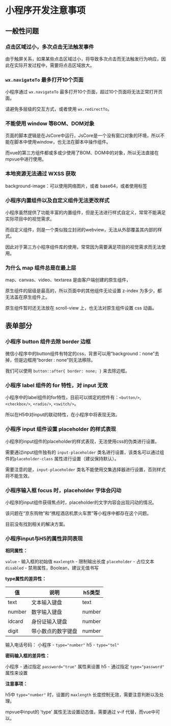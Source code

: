 # 小程序开发注意事项

## 一般性问题

### 点击区域过小，多次点击无法触发事件

由于触屏关系，如果某些点击区域过小，将导致多次点击而无法触发行为响应，因此在实际开发过程中，需要将点击区域放大。

### `wx.navigateTo` 最多打开10个页面

小程序通过 `wx.navigateTo` 最多打开10个页面，超过10个页面将无法正常打开页面。

请避免多层级的交互方式，或者使用 `wx.redirectTo`。

### 不能使用 window 等BOM、DOM对象

页面的脚本逻辑是在JsCore中运行，JsCore是一个没有窗口对象的环境，所以不能在脚本中使用window，也无法在脚本中操作组件。

而vue的第三方组件都或多或少使用了BOM、DOM中的对象，所以无法直接在mpvue中进行使用。

### 本地资源无法通过 WXSS 获取

background-image：可以使用网络图片，或者 base64，或者使用<image/>标签

### 小程序内置组件以及自定义组件无法更改样式

小程序虽然提供了功能丰富的内置组件，但是无法进行样式自定义，常常不能满足实际项目中的视觉需求。

而自定义组件，则是一个类似独立封闭的webview，无法从外部覆盖其内部的样式。

因此对于第三方小程序组件库的使用，常常因为需要满足项目的视觉需求而无法使用。

### 为什么 map 组件总是在最上层

map、canvas、video、textarea 是由客户端创建的原生组件，

原生组件的层级是最高的，所以页面中的其他组件无论设置 z-index 为多少，都无法盖在原生组件上。

原生组件暂时还无法放在 scroll-view 上，也无法对原生组件设置 css 动画。

## 表单部分

### 小程序 button 组件去除 border 边框

微信小程序中的button组件有特定的css，背景可以用“background：none”去掉，但是边框用“border : none”则无法移除。

我们可以使用 `button::after{ border: none; }` 来去除边框。

### 小程序 label 组件的 for 特性，对 input 无效

小程序中的label组件的for特性，目前可以绑定的控件有：`<button/>`, `<checkbox/>`, `<radio/>`, `<switch/>`。

所以在H5中对input的联动特性，在小程序中将表现无效。

### 小程序 input 组件设置 placeholder 的样式表现

小程序的input组件的placeholder的样式表现，无法使用css的伪类进行设置。

需要通过input组件独有的 `input-placeholder` 类名进行设置，该类名可以通过组件的`placeholder-class` 属性进行设置（建议保持默认）。

需要注意的是，`input-placeholder` 类名不能使用交集选择器进行设置，否则样式将不能生效。

### 小程序输入框 focus 时，placeholder 字体会闪动

小程序的input组件获得焦点时，placeholder的文字内容会出现闪动的情况。

该问题在“京东购物”和“携程酒店机票火车票”等小程序中都存在这个问题。

目前没有找到相关的解决方案。

### 小程序input与H5的属性异同表现

**相同属性：**

`value` - 输入框的初始值
`maxlength` - 限制输出长度
`placeholder` - 占位文本
`disabled` - 禁用属性，Boolean，建议无值书写

**type属性的差异性：**

| 值 | 说明 | h5类型
| ------ | ------ | ------ |
| text | 文本输入键盘 | text
| number | 数字输入键盘 | number
| idcard | 身份证输入键盘 | number
| digit | 带小数点的数字键盘 | number

输入电话号码：
小程序 - `type="number"`
h5 - `type="tel"`

**密码输入框的差异性：**

小程序 - 通过指定 `password="true"` 属性来设置
h5 - 通过指定 `type="password"` 属性来设置

**注意事项：**

h5中 `type="number"` 时，设置的 `maxlength` 长度控制无效，需要注意判断以及处理。

mpvue中input的 'type' 属性无法设置动态值，需要通过 v-if 代替，而vue中可以。

